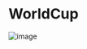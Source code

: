 # WorldCup

![image](https://user-images.githubusercontent.com/108799360/209203272-eddd70f6-98e0-4297-8edb-6786268f693e.png)
